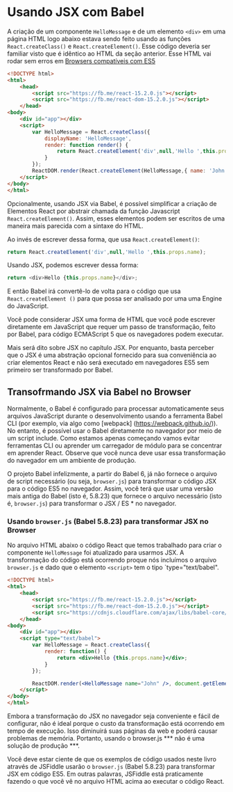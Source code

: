 # Usando JSX com Babel

A criação de um componente `HelloMessage` e de um elemento `<div>` em uma página HTML logo abaixo estava
sendo feito usando as funções `React.createClass()` e `React.createElement()`. Esse código deveria ser familiar
visto que é idêntico ao HTML da seção anterior. Esse HTML vai rodar sem erros em [Browsers compatíveis com ES5](https://kangax.github.io/compat-table/es5/)


```html
<!DOCTYPE html>
<html>
    <head>
        <script src="https://fb.me/react-15.2.0.js"></script>
        <script src="https://fb.me/react-dom-15.2.0.js"></script>
    </head>
<body>
    <div id="app"></div>
    <script>
        var HelloMessage = React.createClass({
            displayName: 'HelloMessage',
            render: function render() {
                return React.createElement('div',null,'Hello ',this.props.name);
            }
        });
        ReactDOM.render(React.createElement(HelloMessage,{ name: 'John' }), document.getElementById('app'));
    </script>
</body>
</html>
```

Opcionalmente, usando JSX via Babel, é possível simplificar a criação de Elementos React por abstrair chamada da função Javascript `React.createElement()`.
Assim, esses elementos podem ser escritos de uma maneira mais parecida com a sintaxe do HTML. 

Ao invés de escrever dessa forma, que usa `React.createElement()`:

```javascript
return React.createElement('div',null,'Hello ',this.props.name);
```

Usando JSX, podemos escrever dessa forma:

```javascript
return <div>Hello {this.props.name}</div>;
```

E então Babel irá convertê-lo de volta para o código que usa `React.createElement ()` para que possa ser analisado por uma
uma Engine do JavaScript.

Você pode considerar JSX uma forma de HTML que você pode escrever diretamente em JavaScript que requer
um passo de transformação, feito por Babel, para código ECMAScript 5 que os navegadores podem executar.

Mais será dito sobre JSX no capítulo JSX. Por enquanto, basta perceber que o JSX é uma abstração opcional
fornecido para sua conveniência ao criar elementos React e não será executado em navegadores ES5 sem primeiro
ser transformado por Babel.

## Transofrmando JSX via Babel no Browser

Normalmente, o Babel é configurado para processar automaticamente seus arquivos JavaScript durante o desenvolvimento 
usando a ferramenta Babel CLI (por exemplo, via algo como [webpack] (https://webpack.github.io/)). No entanto, é 
possível usar o Babel diretamente no navegador por meio de um script include. Como estamos apenas começando vamos
evitar ferramentas CLI ou aprender um carregador de módulo para se concentrar em aprender React. Observe que 
você nunca deve usar essa transformação do navegador em um ambiente de produção.

O projeto Babel infelizmente, a partir do Babel 6, já não fornece o arquivo de script necessário (ou seja, `browser.js`) 
para transformar o código JSX para o código ES5 no navegador. Assim, você terá que usar uma versão mais antiga 
do Babel (isto é, 5.8.23) que fornece o arquivo necessário (isto é, `browser.js`) para transformar o JSX / ES * no
navegador.

### Usando `browser.js` (Babel 5.8.23) para transformar JSX no Browser
No arquivo HTML abaixo o código React que temos trabalhado para criar o componente `HelloMessage` foi atualizado 
para usarmos JSX. A transformação do código está ocorrendo proque nós incluímos o arquivo `browser.js` e dado
que o elemento `<script>` tem o tipo `type="text/babel".

```html
<!DOCTYPE html>
<html>
    <head>
        <script src="https://fb.me/react-15.2.0.js"></script>
        <script src="https://fb.me/react-dom-15.2.0.js"></script>
        <script src="https://cdnjs.cloudflare.com/ajax/libs/babel-core/5.8.23/browser.min.js"></script>
    </head>
<body>
    <div id="app"></div>
    <script type="text/babel">
        var HelloMessage = React.createClass({
            render: function() {
                return <div>Hello {this.props.name}</div>;
            }
        });

        ReactDOM.render(<HelloMessage name="John" />, document.getElementById('app'));
    </script>
</body>
</html>
```

Embora a transformação do JSX no navegador seja conveniente e fácil de configurar, não é ideal porque o custo da transformação
está ocorrendo em tempo de execução. Isso diminuirá suas páginas da web e poderá causar problemas de memória.
Portanto, usando o browser.js *** não é uma solução de produção ***.

Você deve estar ciente de que os exemplos de código usados neste livro através de JSFiddle usarão o `browser.js`
(Babel 5.8.23) para transformar JSX em código ES5. Em outras palavras, JSFiddle está praticamente fazendo o que você vê
no arquivo HTML acima ao executar o código React.

<!--
#### Notes

* The Babel tool is a [subjective selection](https://facebook.github.io/react/blog/2015/09/10/react-v0.14-rc1.html#compiler-optimizations) from the React team for transforming ES* code and JSX syntax to ES5 code. Learn more about Babel by reading the [Babel handbook](https://github.com/thejameskyle/babel-handbook/blob/master/translations/en/user-handbook.md).
* By using JSX:
    * Less technical people can still understand and modify the required parts. CSS developers and designers will find JSX more familiar than JavaScript alone.
    * You can leverage the full power of JavaScript in HTML and avoid learning or using a templating language. JSX is not a templating solution. It is a declarative syntax used to express a tree structure of UI components.
    * The compiler will find errors in your HTML you might otherwise miss.
    * JSX promotes the idea of inline styles. Which can be a good thing.
* Beware of JSX [Gotchas](http://facebook.github.io/react/docs/jsx-gotchas.html).
* A [JSX specification is currently being drafted](https://facebook.github.io/jsx/). It can be used by anyone as an a XML-like syntax extension to ECMAScript without any defined semantics.

-->